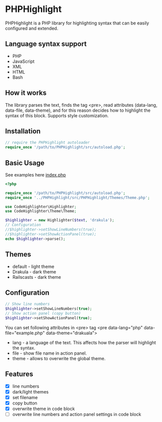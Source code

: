 # PHPHighlight

PHPHighlight is a PHP library for highlighting syntax that can be easily configured and extended.

## Language syntax support
* PHP
* JavaScript
* XML
* HTML
* Bash

## How it works
The library parses the text, finds the tag \<pre>, read attributes (data-lang, data-file, data-theme), and for this reason decides how to highlight the syntax of this block. 
Supports style customization.

## Installation
```php
// require the PHPHighlight autoloader
require_once '/path/to/PHPHighlight/src/autoload.php';
```

## Basic Usage
See examples here [index.php](../master/examples/index.php)
```php
<?php

require_once '/path/to/PHPHighlight/src/autoload.php';
require_once '../PHPHighlight/src/PHPHighlight/Themes/Theme.php';

use CodeHighlighter\Highlighter;
use CodeHighlighter\Theme\Theme;

$highlighter = new Highlighter($text, 'drakula');
// Configuration
//$highlighter->setShowLineNumbers(true);
//$highlighter->setShowActionPanel(true);
echo $highlighter->parse();
```

## Themes
* default - light theme
* Drakula - dark theme
* Railscasts - dark theme

## Configuration
```php
// Show line numbers
$highlighter->setShowLineNumbers(true);
// Show action panel (copy button)
$highlighter->setShowActionPanel(true);
```

You can set following attributes in \<pre> tag
\<pre data-lang="php" data-file="example.php" data-theme="drakuala">
* lang - a language of the text. This affects how the parser will highlight the syntax.
* file - show file name in action panel.
* theme - allows to overwrite the global theme.

## Features
- [x] line numbers
- [x] dark/light themes
- [x] set filename
- [x] copy button
- [x] overwrite theme in code block
- [ ] overwrite line numbers and action panel settings in code block
